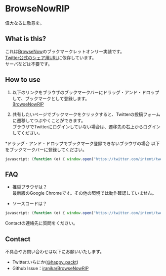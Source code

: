 # BrowseNowRIP

偉大なるに敬意を。

## What is this?

これは[BrowseNow](https://github.com/kamaboko123/BrowseNow)のブックマークレットオンリー実装です。  
[Twitter公式のシェア用URL](https://twitter.com/intent/tweet)に依存しています。  
サーバなどは不要です。  

## How to use

1. 以下のリンクをブラウザのブックマークバーにドラッグ・アンド・ドロップして、ブックマークとして登録します。  
<a href='javascript: (function (e) { window.open("https://twitter.com/intent/tweet?" + "hashtags=BrowseNowRIP&text=" + e(document.title) + "(" + e(location.href) + ")", null, "width=520,height=500"); })(encodeURIComponent);'>BrowseNowRIP</a>

2. 共有したいページでブックマークをクリックすると、Twitterの投稿フォームに遷移してつぶやくことができます。  
ブラウザでTwitterにログインしていない場合は、遷移先の右上からログインしてください。

*ドラッグ・アンド・ドロップでブックマーク登録できないブラウザの場合
以下をブックマークバーに登録してください。

``` js
javascript: (function (e) { window.open("https://twitter.com/intent/tweet?" + "hashtags=BrowseNowR.I.P&text=" + e(document.title) + "(" + e(location.href) + ")", null, "width=520,height=500"); })(encodeURIComponent);
```

## FAQ

- 推奨ブラウザは？  
最新版のGoogle Chromeです。その他の環境では動作確認していません。

- ソースコードは？


``` js
javascript: (function (e) { window.open("https://twitter.com/intent/tweet?" + "hashtags=BrowseNowR.I.P&text=" + e(document.title) + "(" + e(location.href) + ")", null, "width=520,height=500"); })(encodeURIComponent);
```


Contactの連絡先に質問をください。

## Contact

不具合やお問い合わせは以下にお願いいたします。

- Twitter:いらにか([@happy_packt](https://twitter.com/happy_packet))
- Github Issue：[iranika/BrowseNowRIP](https://github.com/iranika/BrowseNowRIP/issues)
